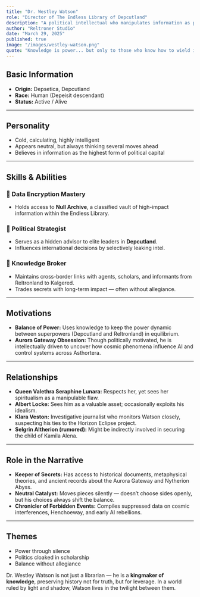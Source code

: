 ```yaml
---
title: "Dr. Westley Watson"
role: "Director of The Endless Library of Depcutland"
description: "A political intellectual who manipulates information as power, Watson is the keeper of forbidden knowledge and a silent strategist behind Asthortera’s global balance."
author: "Reltroner Studio"
date: "March 29, 2025"
published: true
image: "/images/westley-watson.png"
quote: "Knowledge is power... but only to those who know how to wield it."
---
```


## Basic Information
- **Origin:** Depsetica, Depcutland  
- **Race:** Human (Depeisit descendant)  
- **Status:** Active / Alive

---

## Personality
- Cold, calculating, highly intelligent
- Appears neutral, but always thinking several moves ahead
- Believes in information as the highest form of political capital

---

## Skills & Abilities
### 🔐 Data Encryption Mastery
- Holds access to **Null Archive**, a classified vault of high-impact information within the Endless Library.

### 🧠 Political Strategist
- Serves as a hidden advisor to elite leaders in **Depcutland**.
- Influences international decisions by selectively leaking intel.

### 🔗 Knowledge Broker
- Maintains cross-border links with agents, scholars, and informants from Reltronland to Kalgered.
- Trades secrets with long-term impact — often without allegiance.

---

## Motivations
- **Balance of Power:** Uses knowledge to keep the power dynamic between superpowers (Depcutland and Reltronland) in equilibrium.
- **Aurora Gateway Obsession:** Though politically motivated, he is intellectually driven to uncover how cosmic phenomena influence AI and control systems across Asthortera.

---

## Relationships
- **Queen Valethra Seraphine Lunara:** Respects her, yet sees her spiritualism as a manipulable flaw.
- **Albert Locke:** Sees him as a valuable asset; occasionally exploits his idealism.
- **Klara Veston:** Investigative journalist who monitors Watson closely, suspecting his ties to the Horizon Eclipse project.
- **Selgrin Altherion (rumored):** Might be indirectly involved in securing the child of Kamila Alena.

---

## Role in the Narrative
- **Keeper of Secrets:** Has access to historical documents, metaphysical theories, and ancient records about the Aurora Gateway and Nytherion Abyss.
- **Neutral Catalyst:** Moves pieces silently — doesn’t choose sides openly, but his choices always shift the balance.
- **Chronicler of Forbidden Events:** Compiles suppressed data on cosmic interferences, Henchoeway, and early AI rebellions.

---

## Themes
- Power through silence  
- Politics cloaked in scholarship  
- Balance without allegiance

Dr. Westley Watson is not just a librarian — he is a **kingmaker of knowledge**, preserving history not for truth, but for leverage. In a world ruled by light and shadow, Watson lives in the twilight between them.
